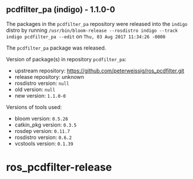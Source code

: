 ## pcdfilter_pa (indigo) - 1.1.0-0

The packages in the `pcdfilter_pa` repository were released into the `indigo` distro by running `/usr/bin/bloom-release --rosdistro indigo --track indigo pcdfilter_pa --edit` on `Thu, 03 Aug 2017 11:34:26 -0000`

The `pcdfilter_pa` package was released.

Version of package(s) in repository `pcdfilter_pa`:

- upstream repository: https://github.com/peterweissig/ros_pcdfilter.git
- release repository: unknown
- rosdistro version: `null`
- old version: `null`
- new version: `1.1.0-0`

Versions of tools used:

- bloom version: `0.5.26`
- catkin_pkg version: `0.3.5`
- rosdep version: `0.11.7`
- rosdistro version: `0.6.2`
- vcstools version: `0.1.39`


# ros_pcdfilter-release